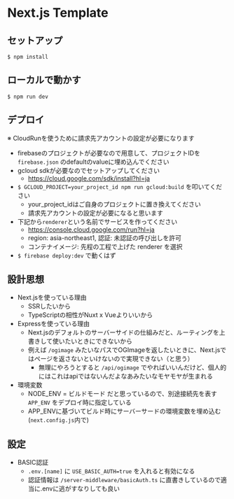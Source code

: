 # Next.js Template

## セットアップ
```
$ npm install
```

## ローカルで動かす
```
$ npm run dev
```

## デプロイ
※ CloudRunを使うために請求先アカウントの設定が必要になります

- firebaseのプロジェクトが必要なので用意して、プロジェクトIDを `firebase.json` のdefaultのvalueに埋め込んでください
- gcloud sdkが必要なのでセットアップしてください
  - https://cloud.google.com/sdk/install?hl=ja
- `$ GCLOUD_PROJECT=your_project_id npm run gcloud:build` を叩いてください
  - your_project_idはご自身のプロジェクトに置き換えてください
  - 請求先アカウントの設定が必要になると思います
- 下記から`renderer`という名前でサービスを作ってください
  - https://console.cloud.google.com/run?hl=ja
  - region: asia-northeast1, 認証: 未認証の呼び出しを許可
  - コンテナイメージ: 先程の工程で上げた renderer を選択
- `$ firebase deploy:dev` で動くはず

## 設計思想
- Next.jsを使っている理由
  - SSRしたいから
  - TypeScriptの相性がNuxt x Vueよりいいから
- Expressを使っている理由
  - Next.jsのデフォルトのサーバーサイドの仕組みだと、ルーティングを上書きして使いたいときにできないから
  - 例えば `/ogimage` みたいなパスでOGImageを返したいときに、Next.jsではページを返さないといけないので実現できない（と思う）
    - 無理にやろうとすると `/api/ogimage` でやればいいんだけど、個人的にはこれはapiではないんだよなあみたいなモヤモヤが生まれる
- 環境変数
  - NODE_ENV = ビルドモード だと思っているので、別途接続先を表す `APP_ENV` をデプロイ時に指定している
  - APP_ENVに基づいてビルド時にサーバーサードの環境変数を埋め込む(`next.config.js`内で)

## 設定
- BASIC認証
  - `.env.[name]` に `USE_BASIC_AUTH=true` を入れると有効になる
  - 認証情報は `/server-middleware/basicAuth.ts` に直書きしているので適当に.envに逃がすなりしても良い
